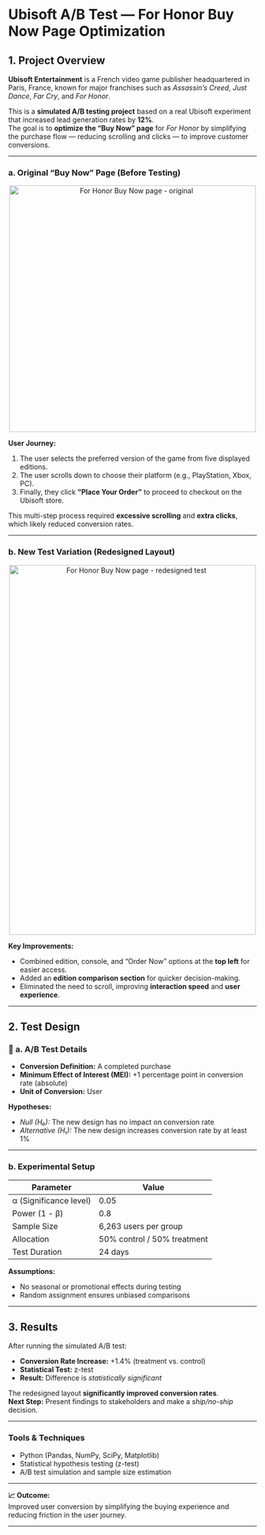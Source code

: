 # Ubisoft A/B Test — For Honor Buy Now Page Optimization

## 1. Project Overview

**Ubisoft Entertainment** is a French video game publisher headquartered in Paris, France, known for major franchises such as *Assassin’s Creed*, *Just Dance*, *Far Cry*, and *For Honor*.

This is a **simulated A/B testing project** based on a real Ubisoft experiment that increased lead generation rates by **12%**.  
The goal is to **optimize the “Buy Now” page** for *For Honor* by simplifying the purchase flow — reducing scrolling and clicks — to improve customer conversions.

---

### a. Original “Buy Now” Page (Before Testing)

<p align="center">
  <img width="500" height="500" alt="For Honor Buy Now page - original" src="https://github.com/user-attachments/assets/0569e536-4095-4984-8a9e-8bc3c4b51429" />
</p>

**User Journey:**
1. The user selects the preferred version of the game from five displayed editions.
2. The user scrolls down to choose their platform (e.g., PlayStation, Xbox, PC).
3. Finally, they click **“Place Your Order”** to proceed to checkout on the Ubisoft store.

This multi-step process required **excessive scrolling** and **extra clicks**, which likely reduced conversion rates.

---

### b. New Test Variation (Redesigned Layout)

<p align="center">
  <img width="500" height="750" alt="For Honor Buy Now page - redesigned test" src="https://github.com/user-attachments/assets/98a2f95f-218a-4b9e-a6e6-16f77c9ae4d4" />
</p>

**Key Improvements:**
- Combined edition, console, and “Order Now” options at the **top left** for easier access.  
- Added an **edition comparison section** for quicker decision-making.  
- Eliminated the need to scroll, improving **interaction speed** and **user experience**.

---

## 2. Test Design

### 🧪 a. A/B Test Details
- **Conversion Definition:** A completed purchase  
- **Minimum Effect of Interest (MEI):** +1 percentage point in conversion rate (absolute)  
- **Unit of Conversion:** User  

**Hypotheses:**
- *Null (H₀):* The new design has no impact on conversion rate  
- *Alternative (H₁):* The new design increases conversion rate by at least 1%  

---

### b. Experimental Setup
| Parameter | Value |
|------------|--------|
| α (Significance level) | 0.05 |
| Power (1 - β) | 0.8 |
| Sample Size | 6,263 users per group |
| Allocation | 50% control / 50% treatment |
| Test Duration | 24 days |

**Assumptions:**
- No seasonal or promotional effects during testing  
- Random assignment ensures unbiased comparisons  

---

## 3. Results

After running the simulated A/B test:

- **Conversion Rate Increase:** +1.4% (treatment vs. control)  
- **Statistical Test:** z-test  
- **Result:** Difference is *statistically significant*

The redesigned layout **significantly improved conversion rates**.  
**Next Step:** Present findings to stakeholders and make a *ship/no-ship* decision.

---

### Tools & Techniques
- Python (Pandas, NumPy, SciPy, Matplotlib)
- Statistical hypothesis testing (z-test)
- A/B test simulation and sample size estimation

---

**📈 Outcome:**  
Improved user conversion by simplifying the buying experience and reducing friction in the user journey.

---
